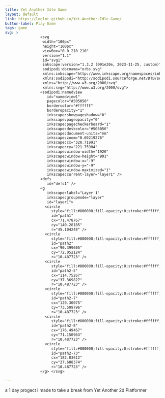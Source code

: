 ```yaml
---
title: Yet Another Idle Game
layout: default
link: https://loglot.github.io/Yet-Another-Idle-Game/
button-label: Play Game
tags: game
svg: > 
                <svg
                 width="100px"
                 height="100px"
                 viewBox="0 0 210 210"
                 version="1.1"
                 id="svg1"
                 inkscape:version="1.3.2 (091e20e, 2023-11-25, custom)"
                 sodipodi:docname="orbs.svg"
                 xmlns:inkscape="http://www.inkscape.org/namespaces/inkscape"
                 xmlns:sodipodi="http://sodipodi.sourceforge.net/DTD/sodipodi-0.dtd"
                 xmlns="http://www.w3.org/2000/svg"
                 xmlns:svg="http://www.w3.org/2000/svg">
                <sodipodi:namedview
                   id="namedview1"
                   pagecolor="#505050"
                   bordercolor="#ffffff"
                   borderopacity="1"
                   inkscape:showpageshadow="0"
                   inkscape:pageopacity="0"
                   inkscape:pagecheckerboard="1"
                   inkscape:deskcolor="#505050"
                   inkscape:document-units="mm"
                   inkscape:zoom="0.69219276"
                   inkscape:cx="320.71991"
                   inkscape:cy="221.75904"
                   inkscape:window-width="1920"
                   inkscape:window-height="991"
                   inkscape:window-x="-9"
                   inkscape:window-y="-9"
                   inkscape:window-maximized="1"
                   inkscape:current-layer="layer1" />
                <defs
                   id="defs1" />
                <g
                   inkscape:label="Layer 1"
                   inkscape:groupmode="layer"
                   id="layer1">
                  <circle
                     style="fill:#800000;fill-opacity:0;stroke:#ffffff;stroke-width:14.9;stroke-linecap:round;stroke-linejoin:round;stroke-dasharray:none;stroke-opacity:1"
                     id="path1"
                     cx="71.478767"
                     cy="140.28185"
                     r="45.104248" />
                  <circle
                     style="fill:#800000;fill-opacity:0;stroke:#ffffff;stroke-width:6.0898;stroke-linecap:round;stroke-linejoin:round;stroke-dasharray:none;stroke-opacity:1"
                     id="path2"
                     cx="90.399605"
                     cy="72.052124"
                     r="10.487723" />
                  <circle
                     style="fill:#800000;fill-opacity:0;stroke:#ffffff;stroke-width:6.0898;stroke-linecap:round;stroke-linejoin:round;stroke-dasharray:none;stroke-opacity:1"
                     id="path2-5"
                     cx="114.75267"
                     cy="37.369827"
                     r="10.487723" />
                  <circle
                     style="fill:#800000;fill-opacity:0;stroke:#ffffff;stroke-width:6.0898;stroke-linecap:round;stroke-linejoin:round;stroke-dasharray:none;stroke-opacity:1"
                     id="path2-7"
                     cx="129.30075"
                     cy="73.509796"
                     r="10.487723" />
                  <circle
                     style="fill:#800000;fill-opacity:0;stroke:#ffffff;stroke-width:6.0898;stroke-linecap:round;stroke-linejoin:round;stroke-dasharray:none;stroke-opacity:1"
                     id="path2-8"
                     cx="176.49467"
                     cy="71.150963"
                     r="10.487723" />
                  <circle
                     style="fill:#800000;fill-opacity:0;stroke:#ffffff;stroke-width:6.0898;stroke-linecap:round;stroke-linejoin:round;stroke-dasharray:none;stroke-opacity:1"
                     id="path2-73"
                     cx="182.83612"
                     cy="27.608374"
                     r="10.487723" />
                </g> </svg>
                  
---
```

a 1 day progect i made to take a break from Yet Another 2d Platformer